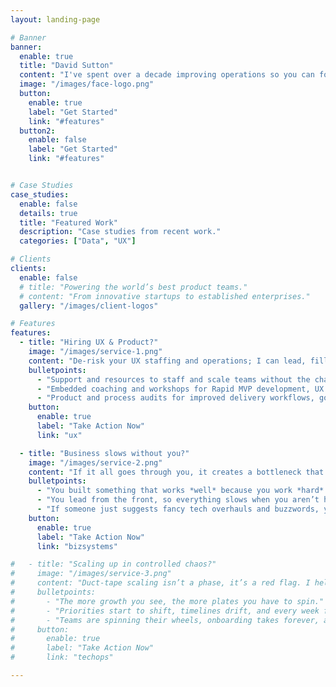 ```yaml
---
layout: landing-page

# Banner
banner:
  enable: true
  title: "David Sutton"
  content: "I've spent over a decade improving operations so you can focus on what you do best. Tired of putting out fires? Let’s write your next chapter together."
  image: "/images/face-logo.png"
  button:
    enable: true
    label: "Get Started"
    link: "#features"
  button2:
    enable: false
    label: "Get Started"
    link: "#features"


# Case Studies
case_studies:
  enable: false
  details: true
  title: "Featured Work"
  description: "Case studies from recent work."
  categories: ["Data", "UX"]

# Clients
clients:
  enable: false
  # title: "Powering the world’s best product teams."
  # content: "From innovative startups to established enterprises."
  gallery: "/images/client-logos"

# Features
features:
  - title: "Hiring UX & Product?"
    image: "/images/service-1.png"
    content: "De-risk your UX staffing and operations; I can lead, fill gaps, or coach you to the next level."
    bulletpoints:
      - "Support and resources to staff and scale teams without the chaos or tech jargon."
      - "Embedded coaching and workshops for Rapid MVP development, UX Capacity and Design Ops."
      - "Product and process audits for improved delivery workflows, governance, AI-enhanced tooling and automation."
    button:
      enable: true
      label: "Take Action Now"
      link: "ux"

  - title: "Business slows without you?"
    image: "/images/service-2.png"
    content: "If it all goes through you, it creates a bottleneck that you can't fix on your own. I create background improvements so you can stop playing babysitter."
    bulletpoints:
      - "You built something that works *well* because you work *hard*."
      - "You lead from the front, so everything slows when you aren’t hands-on."
      - "If someone just suggests fancy tech overhauls and buzzwords, you're already tuning them out."
    button:
      enable: true
      label: "Take Action Now"
      link: "bizsystems"

#   - title: "Scaling up in controlled chaos?"
#     image: "/images/service-3.png"
#     content: "Duct-tape scaling isn’t a phase, it’s a red flag. I help get you out of the weeds fast. Want to see life after survival-mode?"
#     bulletpoints:
#       - "The more growth you see, the more plates you have to spin."
#       - "Priorities start to shift, timelines drift, and every week feels more reactive than the last."
#       - "Teams are spinning their wheels, onboarding takes forever, and the tooling is all over the place."
#     button:
#       enable: true
#       label: "Take Action Now"
#       link: "techops"

---
```

